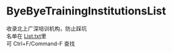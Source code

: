 # ByeByeTrainingInstitutionsList
收录北上广深培训机构，防止踩坑  
名单在 [List.txt](https://github.com/liyuhang1997/ByeByeTrainingInstitutionsList/blob/master/List.txt)里  
可 Ctrl+F/Command-F 查找  
